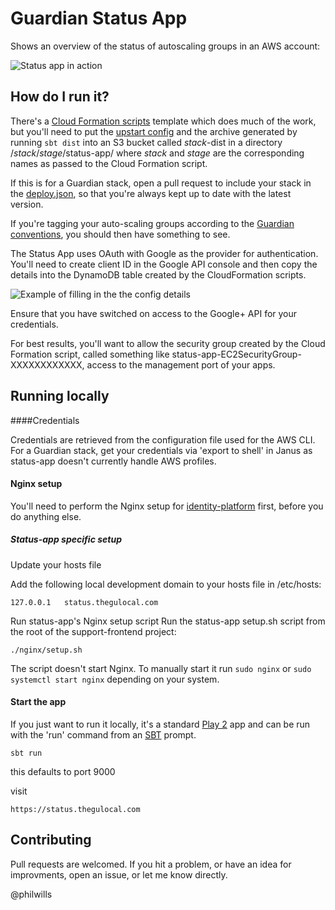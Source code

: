 Guardian Status App
=====================================

Shows an overview of the status of autoscaling groups in an AWS account:

![Status app in action](screenshot.png)

How do I run it?
----------------

There's a [Cloud Formation scripts](cloud-formation/status-app.json) template which does much of the work, but you'll 
need to put the [upstart config](status-app.conf) and the archive generated by running `sbt dist` into an S3 bucket 
called *stack*-dist in a directory /*stack*/*stage*/status-app/ where *stack* and *stage* are the corresponding names as passed to the Cloud Formation script.

If this is for a Guardian stack, open a pull request to include your stack in the [deploy.json](conf/deploy.json), so that you're always kept up to date with the latest version.

If you're tagging your auto-scaling groups according to the [Guardian conventions](https://github.com/guardian/prism/wiki/Tagging-conventions-for-AWS-and-Openstack), you should then
have something to see.

The Status App uses OAuth with Google as the provider for authentication. You'll need to
create client ID in the Google API console and then copy the details into the DynamoDB table
created by the CloudFormation scripts.

![Example of filling in the the config details](dynamo-config.png)

Ensure that you have switched on access to the Google+ API for your credentials.

For best results, you'll want to allow the security group created by the Cloud 
Formation script, called something like status-app-EC2SecurityGroup-XXXXXXXXXXXX, 
access to the management port of your apps.

Running locally
---------------

####Credentials

Credentials are retrieved from the configuration file used for the AWS CLI. For a Guardian stack, get your 
credentials via 'export to shell' in Janus as status-app doesn't currently handle AWS profiles.

#### Nginx setup

You'll need to perform the Nginx setup for 
[identity-platform](https://github.com/guardian/identity-platform/blob/master/nginx/README.md) 
first, before you do anything else.

##### Status-app specific setup
Update your hosts file

Add the following local development domain to your hosts file in /etc/hosts:

`127.0.0.1   status.thegulocal.com`

Run status-app's Nginx setup script
Run the status-app setup.sh script from the root of the support-frontend project:

`./nginx/setup.sh`

The script doesn't start Nginx. To manually start it run `sudo nginx` or `sudo systemctl start nginx` depending on your system.

#### Start the app
If you just want to run it locally, it's a standard [Play 2](http://www.playframework.com/) 
app and can be run with the 'run' command from an [SBT](http://www.scala-sbt.org/) prompt.

`sbt run` 

this defaults to port 9000

visit 

`https://status.thegulocal.com`

Contributing
------------

Pull requests are welcomed. If you hit a problem, or have an idea for improvments, 
open an issue, or let me know directly.

@philwills
